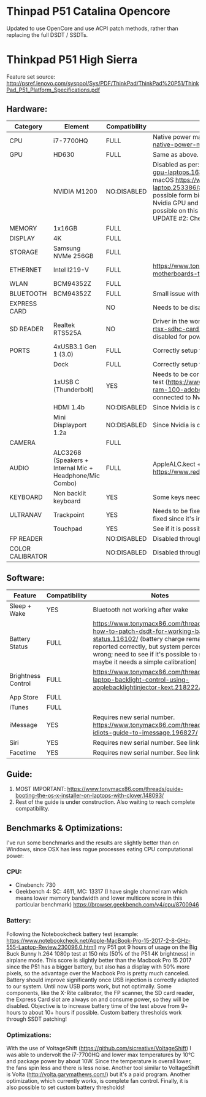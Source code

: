 # Thinpad P51 Catalina Opencore
Updated to use OpenCore and use ACPI patch methods, rather than replacing the full DSDT / SSDTs.




# Thinkpad P51 High Sierra

Feature set source: http://psref.lenovo.com/syspool/Sys/PDF/ThinkPad/ThinkPad%20P51/ThinkPad_P51_Platform_Specifications.pdf

## Hardware:

| Category | Element | Compatibility | Notes |
| ------------- | ------------- | ------------- | ------------- | 
| CPU | i7-7700HQ | FULL | Native power management works correctly, as per: https://www.tonymacx86.com/threads/guide-native-power-management-for-laptops.175801/
| GPU | HD630 | FULL | Same as above. Full hardware acceleration.					
| | NVIDIA M1200 | NO:DISABLED | Disabled as per: https://www.tonymacx86.com/threads/guide-disabling-discrete-graphics-in-dual-gpu-laptops.163772/ UPDATE: it seems it's possible to have both HD630 and Nvidia GPU running on macOS https://www.tonymacx86.com/threads/several-issues-getting-high-sierra-working-laptop.253386/#post-1759621 because of the particular configuration of this device, since it's possible form bios to run discrete graphics only and also because external monitors run through the Nvidia GPU and never through intel integrated GPU. It's rare for laptops but my guess is that it's possible on this device and technically would be like having a desktop with a dedicated GPU.<br/>UPDATE #2: Check https://github.com/MirkoCovizzi/thinkpad-p51-hackintosh/issues/10 |
| MEMORY | 1x16GB | FULL | |
| DISPLAY | 4K | FULL | |
| STORAGE | Samsung NVMe 256GB | FULL | |
| ETHERNET | Intel I219-V | FULL | https://www.tonymacx86.com/threads/intel-i219-ethernet-drivers-for-skylake-100-series-motherboards-testing.180995/ |
| WLAN | BCM94352Z | FULL | |
| BLUETOOTH | BCM94352Z | FULL | Small issue with Bluetooth after wake (needs more investigation) |
| EXPRESS CARD | | NO | Needs to be disabled for power consumption reasons through ACPI SSDT patches |
| SD READER | Realtek RTS525A | NO | Driver in the works https://www.insanelymac.com/forum/topic/321080-sineteks-driver-for-realtek-rtsx-sdhc-card-readers/, until the driver is 100% complete and bugfree this component will be disabled for power consumption reasons |
| PORTS | 4xUSB3.1 Gen 1 (3.0) | FULL | Correctly setup through USBInjectAll.kext + custom SSDT + power injection |
| | Dock | FULL | Correctly setup through USBInjectAll.kext + custom SSDT + power injection |
| | 1xUSB C (Thunderbolt) | YES | Needs to be correctly tested and setup as above. Thunderbolt could work but I don't have a device to test (https://www.tonymacx86.com/threads/guide-dell-xps-15-9560-4k-touch-1tb-ssd-32gb-ram-100-adobergb.224486/). Sadly, VGA/HDMI through type C will never work since that too is connected to Nvidia. |
| | HDMI 1.4b | NO:DISABLED | Since Nvidia is disabled, this port connected to it can't work |
| | Mini Displayport 1.2a | NO:DISABLED | Since Nvidia is disabled, this port connected to it can't work |
| CAMERA | | FULL | |
| AUDIO | ALC3268 (Speakers + Internal Mic + Headphone/Mic Combo) | FULL | AppleALC.kect + Layout #29 as per: https://www.reddit.com/r/hackintosh/comments/4e23w6/guide_native_audio_with_clover_applealckext/ |
| KEYBOARD | Non backlit keyboard | YES | Some keys need to be fixed/setup with SSDT patches, especially leds |
| ULTRANAV | Trackpoint | YES | Needs to be fixed: movement is not smooth (it's blocky/jumpy). Also, center trackpoint button should be fixed since it's imprecise. |
| | Touchpad | YES | See if it is possible to add more gestures |
| FP READER | | NO:DISABLED | Disabled through USBInjectAll.kext + custom SSDT since not used, to preserve battery |
| COLOR CALIBRATOR | | NO:DISABLED | Disabled through USBInjectAll.kext + custom SSDT since not used, to preserve battery |

## Software:

| Feature | Compatibility | Notes |
| ------------- | ------------- | ------------- |
| Sleep + Wake | YES | Bluetooth not working after wake |
| Battery Status | FULL | https://www.tonymacx86.com/threads/guide-how-to-patch-dsdt-for-working-battery-status.116102/ (battery charge remaining reported correctly, but system percentage is wrong; need to see if it's possible to solve, maybe it needs a simple calibration)|
| Brightness Control | FULL | https://www.tonymacx86.com/threads/guide-laptop-backlight-control-using-applebacklightinjector-kext.218222/ |
| App Store | FULL | |
| iTunes | FULL | |
| iMessage | YES | Requires new serial number. https://www.tonymacx86.com/threads/an-idiots-guide-to-imessage.196827/|
| Siri | YES | Requires new serial number. See link above.|
| Facetime | YES | Requires new serial number. See link above.|

## Guide:
1) MOST IMPORTANT: https://www.tonymacx86.com/threads/guide-booting-the-os-x-installer-on-laptops-with-clover.148093/
2) Rest of the guide is under construction. Also waiting to reach complete compatibility.

## Benchmarks & Optimizations:

I've run some benchmarks and the results are slightly better than on Windows, since OSX has less rogue processes eating CPU computational power:
### CPU:
- Cinebench: 730
- Geekbench 4: SC: 4611, MC: 13317 (I have single channel ram which means lower memory bandwidth and lower multicore score in this particular benchmark) https://browser.geekbench.com/v4/cpu/8700946

### Battery:
Following the Notebookcheck battery test (example: https://www.notebookcheck.net/Apple-MacBook-Pro-15-2017-2-8-GHz-555-Laptop-Review.230096.0.html) my P51 got 9 hours of usage on the Big Buck Bunny h.264 1080p test at 150 nits (50% of the P51 4K brightness) in airplane mode. This score is slightly better than the Macbook Pro 15 2017 since the P51 has a bigger battery, but also has a display with 50% more pixels, so the advantage over the Macbook Pro is pretty much canceled. Battery should improve significantly once USB injection is correctly adapted to our system. Until now USB ports work, but not optimally. Some components, like the X-Rite calibrator, the FP scanner, the SD card reader, the Express Card slot are always on and consume power, so they will be disabled. Objective is to increase battery time of the test above from 9+ hours to about 10+ hours if possible.
Custom battery thresholds work through SSDT patching!

### Optimizations:
With the use of VoltageShift (https://github.com/sicreative/VoltageShift) I was able to undervolt the i7-7700HQ and lower max temperatures by 10°C and package power by about 10W. Since the temperature is overall lower, the fans spin less and there is less noise. Another tool similar to VoltageShift is Volta (http://volta.garymathews.com/) but it's a paid program.
Another optimization, which currently works, is complete fan control.
Finally, it is also possible to set custom battery thresholds!

